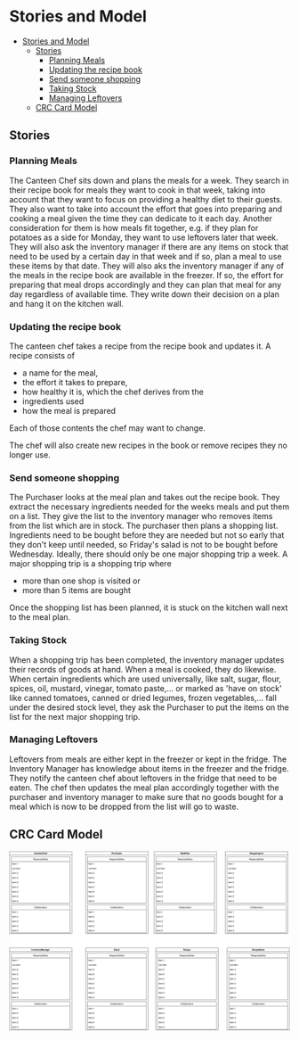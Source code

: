 # Stories and Model

- [Stories and Model](#stories-and-model)
  - [Stories](#stories)
    - [Planning Meals](#planning-meals)
    - [Updating the recipe book](#updating-the-recipe-book)
    - [Send someone shopping](#send-someone-shopping)
    - [Taking Stock](#taking-stock)
    - [Managing Leftovers](#managing-leftovers)
  - [CRC Card Model](#crc-card-model)

## Stories

### Planning Meals

The Canteen Chef sits down and plans the meals for a week. They search in their recipe book for meals they want to cook in that week, taking into account that they want to focus on providing a healthy diet to their guests.
They also want to take into account the effort that goes into preparing and cooking a meal given the time they can dedicate to it each day.
Another consideration for them is how meals fit together, e.g. if they plan for potatoes as a side for Monday, they want to use leftovers later that week.
They will also ask the inventory manager if there are any items on stock that need to be used by a certain day in that week and if so, plan a meal to use these items by that date.
They will also aks the inventory manager if any of the meals in the recipe book are available in the freezer. If so, the effort for preparing that meal drops accordingly and they can plan that meal for any day regardless of available time.
They write down their decision on a plan and hang it on the kitchen wall.

### Updating the recipe book

The canteen chef takes a recipe from the recipe book and updates it. A recipe consists of

- a name for the meal,
- the effort it takes to prepare,
- how healthy it is, which the chef derives from the
- ingredients used
- how the meal is prepared

Each of those contents the chef may want to change.

The chef will also create new recipes in the book or remove recipes they no longer use.

### Send someone shopping

The Purchaser looks at the meal plan and takes out the recipe book. They extract the necessary ingredients needed for the weeks meals and put them on a list. They give the list to the inventory manager who removes items from the list which are in stock. The purchaser then plans a shopping list. Ingredients need to be bought before they are needed but not so early that they don't keep until needed, so Friday's salad is not to be bought before Wednesday. Ideally, there should only be one major shopping trip a week. A major shopping trip is a shopping trip where

- more than one shop is visited or
- more than 5 items are bought

Once the shopping list has been planned, it is stuck on the kitchen wall next to the meal plan.

### Taking Stock

When a shopping trip has been completed, the inventory manager updates their records of goods at hand. When a meal is cooked, they do likewise. When certain ingredients which are used universally, like salt, sugar, flour, spices, oil, mustard, vinegar, tomato paste,... or marked as 'have on stock' like canned tomatoes, canned or dried legumes, frozen vegetables,... fall under the desired stock level, they ask the Purchaser to put the items on the list for the next major shopping trip.

### Managing Leftovers

Leftovers from meals are either kept in the freezer or kept in the fridge. The Inventory Manager has knowledge about items in the freezer and the fridge. They notify the canteen chef about leftovers in the fridge that need to be eaten. The chef then updates the meal plan accordingly together with the purchaser and inventory manager to make sure that no goods bought for a meal which is now to be dropped from the list will go to waste.

## CRC Card Model

![CRC Card Model](CRC-cards.drawio.svg)